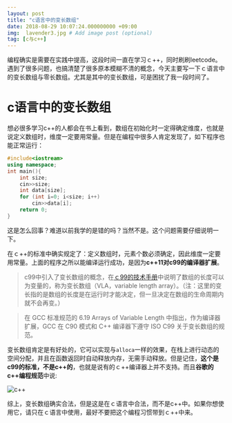 ```yaml
---
layout: post
title: "c语言中的变长数组"
date: 2018-08-29 10:07:24.000000000 +09:00
img:  lavender3.jpg # Add image post (optional)
tag: [c与c++]
---
```


编程确实是需要在实践中提高，这段时间一直在学习ｃ++，同时刷刷leetcode。遇到了很多问题，也搞清楚了很多原本模糊不清的概念，今天主要写一下ｃ语言中的变长数组与零长数组。尤其是其中的变长数组，可是困扰了我一段时间了。

# c语言中的变长数组
想必很多学习c++的人都会在书上看到，数组在初始化时一定得确定维度，也就是说定义数组时，维度一定要用常量。但是在编程中很多人肯定发现了，如下程序也能正常运行：
```cpp
#include<iostream>
using namespace;
int main(){
	int size;
	cin>>size;
	int data[size];
	for (int i=0; i<size; i++)
		cin>>data[i];
	return 0;
}
```
这是怎么回事？难道以前我学的是错的吗？当然不是。这个问题需要仔细说明一下。

在ｃ++的标准中确实规定了：定义数组时，元素个数必须确定，因此维度一定要用常量。上面的程序之所以能编译运行成功，是因为**c++11对c99的编译器扩展**。

> c99中引入了变长数组的概念，在[ｃ99的技术手册](https://gcc.gnu.org/onlinedocs/gcc/Variable-Length.html)中说明了数组的长度可以为变量的，称为变长数组（VLA，variable length array）。（注：这里的变长指的是数组的长度是在运行时才能决定，但一旦决定在数组的生命周期内就不会再变。）

> 在 GCC 标准规范的 6.19 Arrays of Variable Length 中指出，作为编译器扩展，GCC 在 C90 模式和 C++ 编译器下遵守 ISO C99 关于变长数组的规范。

变长数组肯定是有好处的，它可以实现与`alloca`一样的效果，在栈上进行动态的空间分配，并且在函数返回时自动释放内存，无需手动释放。但是记住，**这个是c99的标准，不是c++的**，也就是说有的ｃ++编译器上并不支持。而且**谷歌的c++编程规范**中说:

![c++]({{site.baseurl}}/assets/img/array_length/googlecpp.png)

综上，变长数组确实合法，但是这是在ｃ语言中合法，而不是c++中。如果你想使用它，请只在ｃ语言中使用，最好不要把这个编程习惯带到ｃ++中来。



